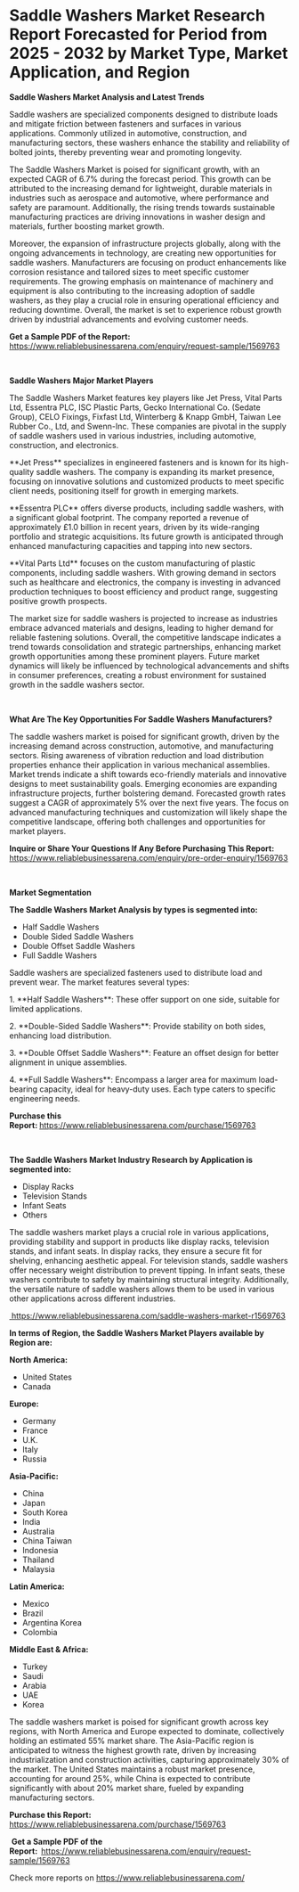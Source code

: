 <p><h1>Saddle Washers Market Research Report Forecasted for Period from 2025 -  2032 by Market Type, Market Application, and Region</h1></p><p><strong>Saddle Washers Market Analysis and Latest Trends</strong></p>
<p><p>Saddle washers are specialized components designed to distribute loads and mitigate friction between fasteners and surfaces in various applications. Commonly utilized in automotive, construction, and manufacturing sectors, these washers enhance the stability and reliability of bolted joints, thereby preventing wear and promoting longevity.</p><p>The Saddle Washers Market is poised for significant growth, with an expected CAGR of 6.7% during the forecast period. This growth can be attributed to the increasing demand for lightweight, durable materials in industries such as aerospace and automotive, where performance and safety are paramount. Additionally, the rising trends towards sustainable manufacturing practices are driving innovations in washer design and materials, further boosting market growth.</p><p>Moreover, the expansion of infrastructure projects globally, along with the ongoing advancements in technology, are creating new opportunities for saddle washers. Manufacturers are focusing on product enhancements like corrosion resistance and tailored sizes to meet specific customer requirements. The growing emphasis on maintenance of machinery and equipment is also contributing to the increasing adoption of saddle washers, as they play a crucial role in ensuring operational efficiency and reducing downtime. Overall, the market is set to experience robust growth driven by industrial advancements and evolving customer needs.</p></p>
<p><strong>Get a Sample PDF of the Report:&nbsp;</strong> <a href="https://www.reliablebusinessarena.com/enquiry/request-sample/1569763?utm_campaign=2137&utm_medium=2&utm_source=Github&utm_content=ia&utm_term=25032025&utm_id=saddle-washers">https://www.reliablebusinessarena.com/enquiry/request-sample/1569763</a></p>
<p>&nbsp;</p>
<p><strong>Saddle Washers Major Market Players</strong></p>
<p><p>The Saddle Washers Market features key players like Jet Press, Vital Parts Ltd, Essentra PLC, ISC Plastic Parts, Gecko International Co. (Sedate Group), CELO Fixings, Fixfast Ltd, Winterberg & Knapp GmbH, Taiwan Lee Rubber Co., Ltd, and Swenn-Inc. These companies are pivotal in the supply of saddle washers used in various industries, including automotive, construction, and electronics.</p><p>**Jet Press** specializes in engineered fasteners and is known for its high-quality saddle washers. The company is expanding its market presence, focusing on innovative solutions and customized products to meet specific client needs, positioning itself for growth in emerging markets.</p><p>**Essentra PLC** offers diverse products, including saddle washers, with a significant global footprint. The company reported a revenue of approximately £1.0 billion in recent years, driven by its wide-ranging portfolio and strategic acquisitions. Its future growth is anticipated through enhanced manufacturing capacities and tapping into new sectors.</p><p>**Vital Parts Ltd** focuses on the custom manufacturing of plastic components, including saddle washers. With growing demand in sectors such as healthcare and electronics, the company is investing in advanced production techniques to boost efficiency and product range, suggesting positive growth prospects.</p><p>The market size for saddle washers is projected to increase as industries embrace advanced materials and designs, leading to higher demand for reliable fastening solutions. Overall, the competitive landscape indicates a trend towards consolidation and strategic partnerships, enhancing market growth opportunities among these prominent players. Future market dynamics will likely be influenced by technological advancements and shifts in consumer preferences, creating a robust environment for sustained growth in the saddle washers sector.</p></p>
<p>&nbsp;</p>
<p><strong>What Are The Key Opportunities For Saddle Washers Manufacturers?</strong></p>
<p><p>The saddle washers market is poised for significant growth, driven by the increasing demand across construction, automotive, and manufacturing sectors. Rising awareness of vibration reduction and load distribution properties enhance their application in various mechanical assemblies. Market trends indicate a shift towards eco-friendly materials and innovative designs to meet sustainability goals. Emerging economies are expanding infrastructure projects, further bolstering demand. Forecasted growth rates suggest a CAGR of approximately 5% over the next five years. The focus on advanced manufacturing techniques and customization will likely shape the competitive landscape, offering both challenges and opportunities for market players.</p></p>
<p><strong>Inquire or Share Your Questions If Any Before Purchasing This Report:</strong> <a href="https://www.reliablebusinessarena.com/enquiry/pre-order-enquiry/1569763?utm_campaign=2137&utm_medium=2&utm_source=Github&utm_content=ia&utm_term=25032025&utm_id=saddle-washers">https://www.reliablebusinessarena.com/enquiry/pre-order-enquiry/1569763</a></p>
<p>&nbsp;</p>
<p><strong>Market Segmentation</strong></p>
<p><strong>The Saddle Washers Market Analysis by types is segmented into:</strong></p>
<p><ul><li>Half Saddle Washers</li><li>Double Sided Saddle Washers</li><li>Double Offset Saddle Washers</li><li>Full Saddle Washers</li></ul></p>
<p><p>Saddle washers are specialized fasteners used to distribute load and prevent wear. The market features several types:</p><p>1. **Half Saddle Washers**: These offer support on one side, suitable for limited applications.</p><p>2. **Double-Sided Saddle Washers**: Provide stability on both sides, enhancing load distribution.</p><p>3. **Double Offset Saddle Washers**: Feature an offset design for better alignment in unique assemblies.</p><p>4. **Full Saddle Washers**: Encompass a larger area for maximum load-bearing capacity, ideal for heavy-duty uses. Each type caters to specific engineering needs.</p></p>
<p><strong>Purchase this Report:&nbsp;</strong><a href="https://www.reliablebusinessarena.com/purchase/1569763?utm_campaign=2137&utm_medium=2&utm_source=Github&utm_content=ia&utm_term=25032025&utm_id=saddle-washers">https://www.reliablebusinessarena.com/purchase/1569763</a></p>
<p>&nbsp;</p>
<p><strong>The Saddle Washers Market Industry Research by Application is segmented into:</strong></p>
<p><ul><li>Display Racks</li><li>Television Stands</li><li>Infant Seats</li><li>Others</li></ul></p>
<p><p>The saddle washers market plays a crucial role in various applications, providing stability and support in products like display racks, television stands, and infant seats. In display racks, they ensure a secure fit for shelving, enhancing aesthetic appeal. For television stands, saddle washers offer necessary weight distribution to prevent tipping. In infant seats, these washers contribute to safety by maintaining structural integrity. Additionally, the versatile nature of saddle washers allows them to be used in various other applications across different industries.</p></p>
<p><a href="https://www.reliablebusinessarena.com/saddle-washers-market-r1569763?utm_campaign=2137&utm_medium=2&utm_source=Github&utm_content=ia&utm_term=25032025&utm_id=saddle-washers">&nbsp;https://www.reliablebusinessarena.com/saddle-washers-market-r1569763</a></p>
<p><strong>In terms of Region, the Saddle Washers Market Players available by Region are:</strong></p>
<p>
    <p> <strong> North America: </strong>
        <ul>
            <li>United States</li>
            <li>Canada</li>
        </ul>
        </p> 
    <p> <strong> Europe: </strong>
        <ul>
            <li>Germany</li>
            <li>France</li>
            <li>U.K.</li>
            <li>Italy</li>
            <li>Russia</li>
        </ul>
        </p> 
    <p> <strong> Asia-Pacific: </strong>
        <ul>
            <li>China</li>
            <li>Japan</li>
            <li>South Korea</li>
            <li>India</li>
            <li>Australia</li>
            <li>China Taiwan</li>
            <li>Indonesia</li>
            <li>Thailand</li>
            <li>Malaysia</li>
        </ul>
        </p> 
    <p> <strong> Latin America: </strong>
        <ul>
            <li>Mexico</li>
            <li>Brazil</li>
            <li>Argentina Korea</li>
            <li>Colombia</li>
        </ul>
        </p> 
    <p> <strong> Middle East & Africa: </strong>
        <ul>
            <li>Turkey</li>
            <li>Saudi</li>
            <li>Arabia</li>
            <li>UAE</li>
            <li>Korea</li>
        </ul>
    </p>
    </p>
<p><p>The saddle washers market is poised for significant growth across key regions, with North America and Europe expected to dominate, collectively holding an estimated 55% market share. The Asia-Pacific region is anticipated to witness the highest growth rate, driven by increasing industrialization and construction activities, capturing approximately 30% of the market. The United States maintains a robust market presence, accounting for around 25%, while China is expected to contribute significantly with about 20% market share, fueled by expanding manufacturing sectors.</p></p>
<p><strong>Purchase this Report: </strong><a href="https://www.reliablebusinessarena.com/purchase/1569763?utm_campaign=2137&utm_medium=2&utm_source=Github&utm_content=ia&utm_term=25032025&utm_id=saddle-washers">https://www.reliablebusinessarena.com/purchase/1569763</a></p>
<p>&nbsp;<strong>Get a Sample PDF of the Report:&nbsp;&nbsp;</strong><a href="https://www.reliablebusinessarena.com/enquiry/request-sample/1569763?utm_campaign=2137&utm_medium=2&utm_source=Github&utm_content=ia&utm_term=25032025&utm_id=saddle-washers">https://www.reliablebusinessarena.com/enquiry/request-sample/1569763</a></p>
<p><strong></strong></p>
<p>Check more reports on <a href="https://www.reliablebusinessarena.com/?utm_campaign=2137&utm_medium=2&utm_source=Github&utm_content=ia&utm_term=25032025&utm_id=saddle-washers">https://www.reliablebusinessarena.com/</a></p>